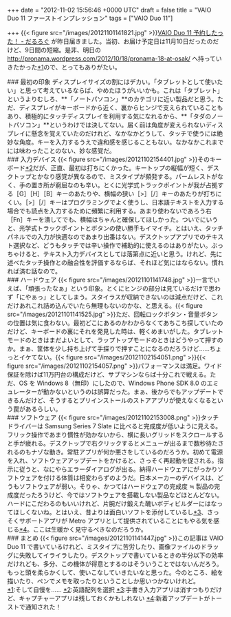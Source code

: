 
+++
date = "2012-11-02 15:56:46 +0000 UTC"
draft = false
title = "VAIO Duo 11 ファーストインプレッション"
tags = ["VAIO Duo 11"]

+++
{{< figure src="/images/20121101141821.jpg"  >}}<a href="https://blog.daruyanagi.jp/entry/2012/10/21/035318">VAIO Duo 11 予約したった！ - だるろぐ</a> が昨日届きました。当初、お届け予定日は11月10日だったのだけど、9日間の短縮。是非、明日の <a href="http://pronama.wordpress.com/2012/10/18/pronama-18-at-osak/">http://pronama.wordpress.com/2012/10/18/pronama-18-at-osak/</a> へ持っていきたかった<a href="#f-d90698c1" name="fn-d90698c1" title="そして自慢を……">*1</a>ので、とってもありがたい。　

<div class="section">
    ### 最初の印象
    ディスプレイサイズの割にはデカい。「タブレットとして使いたい」と思って考えているならば、やめたほうがいいかも。これは「タブレット」というよりむしろ、**「ノートパソコン」**のカテゴリに近い製品だと思う。ただ、ディスプレイがキーボードから近く、裏からヒンジで支えられていることもあり、積極的にタッチディスプレイを利用する気になれるから、**「タダのノートパソコン」**というわけでは決してない。届く前は角度が変えられないディスプレイに懸念を覚えていたのだけれど、なかなかどうして、タッチで使うには絶妙な角度。キーを入力するうえで違和感を感じることもない。なかなかこれまでには味わったことのない、妙な感覚だ。

</div>
<div class="section">
    ### 入力デバイス
    {{< figure src="/images/20121102154401.jpg"  >}}そのキーボード<a href="#f-5833b849" name="fn-5833b849" title="英語配列を選択">*2</a>だが、正直、最初は打ちにくかった。キートップの縦幅が短く、デスクトップとかなり感覚が異なるので、ミスタイプが頻発する。パームレストがなく、手の置き所が窮屈なのも辛い。とくに光学式トラックポイントが我が占拠する［G］［H］［B］キーのあたりや、横幅の狭い［>］［/］キーのあたりが打ちにくい。［>］［/］キーはプログラミングでよく使うし、日本語テキストを入力する場合でも読点を入力するために頻繁に利用する。あまり使わないであろう右［Fn］キーを潰してでも、横幅はちゃんと確保してほしかった。ついでにいうと、光学式トラックポイントとボタンの使い勝手もイマイチ。とはいえ、タッチパネルでの入力が快適なのであまり出番はない。デスクトップアプリでのテキスト選択など、どうもタッチでは辛い操作で補助的に使えるのはありがたい。ぶっちゃけると、テキスト入力デバイスとしては落第点に近いと思う。けれど、先に述べたタッチ操作との融合性を評価するならば、それほど気にはならない。慣れれば済む話なので。

</div>
<div class="section">
    ### ハードウェア
    {{< figure src="/images/20121101141748.jpg"  >}}一言でいえば、「頑張ったなぁ」という印象。とくにヒンジの部分は見ているだけで思わず「にやぁっ」としてしまう。スタイラスが収納できないのは減点だけど、これだけあれこれ詰め込んでいたら無理もないのかな、と思える。{{< figure src="/images/20121101141525.jpg"  >}}ただ、回転ロックボタン・音量ボタンの位置は気に食わない。最初どこにあるのかわからなくてあちこち探していたのだけど、キーボードの裏にそれを発見した時は、軽くめまいがした。タブレットモードのときはまだよいとして、ラップトップモードのときはどうやって押すのか。まぁ、筐体を少し持ち上げて手探りで押すことになるのだろうけど……ちょっとイケてない。{{< figure src="/images/20121102154051.png"  >}}{{< figure src="/images/20121102154057.png"  >}}パフォーマンスは満足。ワイド保証を除けば11万円台の構成だけど、サブマシンならば十分これで戦える。ただ、OS を Windows 8（無印）にしたので、Windows Phone SDK 8.0 のエミュレーターが動かないというのは誤算だった。まぁ、後からでもアップデートできるんだけど、そうするとプリインストールのストアアプリが使えなくなるという罠があるらしい。

</div>
<div class="section">
    ### ソフトウェア
    {{< figure src="/images/20121102153008.png"  >}}タッチドライバーは Samsung Series 7 Slate に比べると完成度が低いように見える。フリック操作であまり慣性が効かないから、横に長いグリッドをスクロールすると手が疲れる。デスクトップで右クリックするとメニューが出るまで数秒待たされるのもナゾな動き。常駐アプリが何か悪さをしているのだろうか。初めて電源を入れ、ソフトウェアアップデートをかけると、さっそく再起動を促される。指示に従うと、なにやらエラーダイアログが出る。納得ハードウェアにがっかりソフトウェアを付ける体質は相変わらずのようだ。日本メーカーのデバイスは、どうもソフトウェアが弱い。そりゃ、かつてはハードウェアの完成度 ≒ 製品の完成度だったろうけど、今ではソフトウェアを搭載しない製品などほとんどない。ハードにこだわるのもいいけれど、片腕だけ鍛えた醜いボディビルダーにはなってほしくないね。とはいえ、昔よりは面白いソフトを添付しているし<a href="#f-ae44dff0" name="fn-ae44dff0" title="手書き入力アプリは消すつもりだけど、キャプチャーアプリは残しておくかもしれない">*3</a>、さっそくサポートアプリが Metro アプリとして提供されていることにもやる気を感じる<a href="#f-6ec2e901" name="fn-6ec2e901" title="新着アップデートがトーストで通知された！">*4</a>。ここは生暖かく見守るべきなのだろうか。

</div>
<div class="section">
    ### まとめ
    {{< figure src="/images/20121101141447.jpg"  >}}この記事は VAIO Duo 11 で書いているけれど、ミスタイプに苦労したり、画像ファイルのドラッグに失敗してイライラしたり。デスクトップで書いているときの半分以下の効率だけれども、多分、この機体が得意とするのはそういうことではないんだろう。もっと頭を柔らかくして、使いこなしていきたいなと思った。今のところ、絵を描いたり、ペンでメモを取ったりということしか思いつかないけれど。

</div><div class="footnote">
<a href="#fn-d90698c1" name="f-d90698c1" class="footnote-number">*1</a><span class="footnote-delimiter">:</span><span class="footnote-text">そして自慢を……</span>
<a href="#fn-5833b849" name="f-5833b849" class="footnote-number">*2</a><span class="footnote-delimiter">:</span><span class="footnote-text">英語配列を選択</span>
<a href="#fn-ae44dff0" name="f-ae44dff0" class="footnote-number">*3</a><span class="footnote-delimiter">:</span><span class="footnote-text">手書き入力アプリは消すつもりだけど、キャプチャーアプリは残しておくかもしれない</span>
<a href="#fn-6ec2e901" name="f-6ec2e901" class="footnote-number">*4</a><span class="footnote-delimiter">:</span><span class="footnote-text">新着アップデートがトーストで通知された！</span>
</div>

